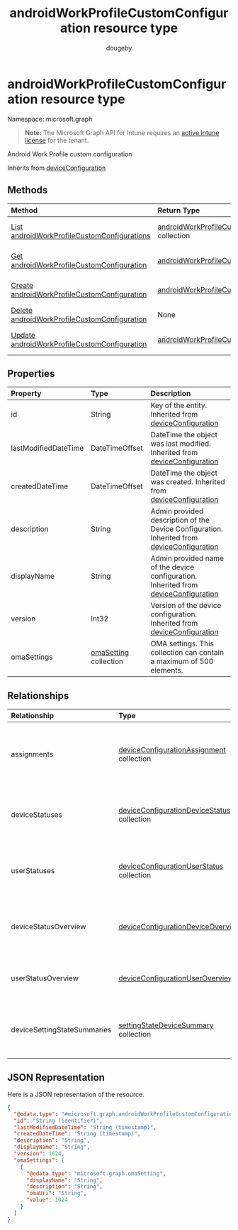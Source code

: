 ﻿---
title: "androidWorkProfileCustomConfiguration resource type"
description: "Android Work Profile custom configuration"
author: "dougeby"
localization_priority: Normal
ms.prod: "intune"
doc_type: resourcePageType
---

# androidWorkProfileCustomConfiguration resource type

Namespace: microsoft.graph

> **Note:** The Microsoft Graph API for Intune requires an [active Intune license](https://go.microsoft.com/fwlink/?linkid=839381) for the tenant.

Android Work Profile custom configuration

Inherits from [deviceConfiguration](../resources/intune-deviceconfig-deviceconfiguration.md)

## Methods

| Method                                                                                                                     | Return Type                                                                                                                   | Description                                                                                                                                                          |
| :------------------------------------------------------------------------------------------------------------------------- | :---------------------------------------------------------------------------------------------------------------------------- | :------------------------------------------------------------------------------------------------------------------------------------------------------------------- |
| [List androidWorkProfileCustomConfigurations](../api/intune-deviceconfig-androidworkprofilecustomconfiguration-list.md)    | [androidWorkProfileCustomConfiguration](../resources/intune-deviceconfig-androidworkprofilecustomconfiguration.md) collection | List properties and relationships of the [androidWorkProfileCustomConfiguration](../resources/intune-deviceconfig-androidworkprofilecustomconfiguration.md) objects. |
| [Get androidWorkProfileCustomConfiguration](../api/intune-deviceconfig-androidworkprofilecustomconfiguration-get.md)       | [androidWorkProfileCustomConfiguration](../resources/intune-deviceconfig-androidworkprofilecustomconfiguration.md)            | Read properties and relationships of the [androidWorkProfileCustomConfiguration](../resources/intune-deviceconfig-androidworkprofilecustomconfiguration.md) object.  |
| [Create androidWorkProfileCustomConfiguration](../api/intune-deviceconfig-androidworkprofilecustomconfiguration-create.md) | [androidWorkProfileCustomConfiguration](../resources/intune-deviceconfig-androidworkprofilecustomconfiguration.md)            | Create a new [androidWorkProfileCustomConfiguration](../resources/intune-deviceconfig-androidworkprofilecustomconfiguration.md) object.                              |
| [Delete androidWorkProfileCustomConfiguration](../api/intune-deviceconfig-androidworkprofilecustomconfiguration-delete.md) | None                                                                                                                          | Deletes a [androidWorkProfileCustomConfiguration](../resources/intune-deviceconfig-androidworkprofilecustomconfiguration.md).                                        |
| [Update androidWorkProfileCustomConfiguration](../api/intune-deviceconfig-androidworkprofilecustomconfiguration-update.md) | [androidWorkProfileCustomConfiguration](../resources/intune-deviceconfig-androidworkprofilecustomconfiguration.md)            | Update the properties of a [androidWorkProfileCustomConfiguration](../resources/intune-deviceconfig-androidworkprofilecustomconfiguration.md) object.                |

## Properties

| Property             | Type                                                                    | Description                                                                                                                                           |
| :------------------- | :---------------------------------------------------------------------- | :---------------------------------------------------------------------------------------------------------------------------------------------------- |
| id                   | String                                                                  | Key of the entity. Inherited from [deviceConfiguration](../resources/intune-deviceconfig-deviceconfiguration.md)                                      |
| lastModifiedDateTime | DateTimeOffset                                                          | DateTime the object was last modified. Inherited from [deviceConfiguration](../resources/intune-deviceconfig-deviceconfiguration.md)                  |
| createdDateTime      | DateTimeOffset                                                          | DateTime the object was created. Inherited from [deviceConfiguration](../resources/intune-deviceconfig-deviceconfiguration.md)                        |
| description          | String                                                                  | Admin provided description of the Device Configuration. Inherited from [deviceConfiguration](../resources/intune-deviceconfig-deviceconfiguration.md) |
| displayName          | String                                                                  | Admin provided name of the device configuration. Inherited from [deviceConfiguration](../resources/intune-deviceconfig-deviceconfiguration.md)        |
| version              | Int32                                                                   | Version of the device configuration. Inherited from [deviceConfiguration](../resources/intune-deviceconfig-deviceconfiguration.md)                    |
| omaSettings          | [omaSetting](../resources/intune-deviceconfig-omasetting.md) collection | OMA settings. This collection can contain a maximum of 500 elements.                                                                                  |

## Relationships

| Relationship                | Type                                                                                                              | Description                                                                                                                                                 |
| :-------------------------- | :---------------------------------------------------------------------------------------------------------------- | :---------------------------------------------------------------------------------------------------------------------------------------------------------- |
| assignments                 | [deviceConfigurationAssignment](../resources/intune-deviceconfig-deviceconfigurationassignment.md) collection     | The list of assignments for the device configuration profile. Inherited from [deviceConfiguration](../resources/intune-deviceconfig-deviceconfiguration.md) |
| deviceStatuses              | [deviceConfigurationDeviceStatus](../resources/intune-deviceconfig-deviceconfigurationdevicestatus.md) collection | Device configuration installation status by device. Inherited from [deviceConfiguration](../resources/intune-deviceconfig-deviceconfiguration.md)           |
| userStatuses                | [deviceConfigurationUserStatus](../resources/intune-deviceconfig-deviceconfigurationuserstatus.md) collection     | Device configuration installation status by user. Inherited from [deviceConfiguration](../resources/intune-deviceconfig-deviceconfiguration.md)             |
| deviceStatusOverview        | [deviceConfigurationDeviceOverview](../resources/intune-deviceconfig-deviceconfigurationdeviceoverview.md)        | Device Configuration devices status overview Inherited from [deviceConfiguration](../resources/intune-deviceconfig-deviceconfiguration.md)                  |
| userStatusOverview          | [deviceConfigurationUserOverview](../resources/intune-deviceconfig-deviceconfigurationuseroverview.md)            | Device Configuration users status overview Inherited from [deviceConfiguration](../resources/intune-deviceconfig-deviceconfiguration.md)                    |
| deviceSettingStateSummaries | [settingStateDeviceSummary](../resources/intune-deviceconfig-settingstatedevicesummary.md) collection             | Device Configuration Setting State Device Summary Inherited from [deviceConfiguration](../resources/intune-deviceconfig-deviceconfiguration.md)             |

## JSON Representation

Here is a JSON representation of the resource.

<!-- {
  "blockType": "resource",
  "keyProperty": "id",
  "@odata.type": "microsoft.graph.androidWorkProfileCustomConfiguration"
}
-->

```json
{
  "@odata.type": "#microsoft.graph.androidWorkProfileCustomConfiguration",
  "id": "String (identifier)",
  "lastModifiedDateTime": "String (timestamp)",
  "createdDateTime": "String (timestamp)",
  "description": "String",
  "displayName": "String",
  "version": 1024,
  "omaSettings": [
    {
      "@odata.type": "microsoft.graph.omaSetting",
      "displayName": "String",
      "description": "String",
      "omaUri": "String",
      "value": 1024
    }
  ]
}
```
